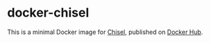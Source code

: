 # docker-chisel

This is a minimal Docker image for [Chisel](https://github.com/jpillora/chisel), published on [Docker Hub](https://hub.docker.com/r/connesc/chisel/).
